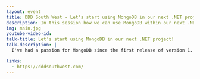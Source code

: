 ```yaml
---
layout: event
title: DDD South West - Let's start using MongoDB in our next .NET project!
description: In this session how we can use MongoDB within our next .NET project
img: main.jpg
youtube-video-id: 
talk-title: Let's start using MongoDB in our next .NET project!
talk-description: |
  I've had a passion for MongoDB since the first release of version 1. It's packed with features and is the most popular general-purpose document database out there. In this talk, we'll cover the reasons why we'd use MongoDB over traditional relational databases, and the many ways we can access and interact with our data within a .NET application.

links:
  - https://dddsouthwest.com/
---
```




